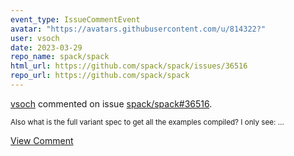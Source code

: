 ```yaml
---
event_type: IssueCommentEvent
avatar: "https://avatars.githubusercontent.com/u/814322?"
user: vsoch
date: 2023-03-29
repo_name: spack/spack
html_url: https://github.com/spack/spack/issues/36516
repo_url: https://github.com/spack/spack
---
```


<a href='https://github.com/vsoch' target='_blank'>vsoch</a> commented on issue <a href='https://github.com/spack/spack/issues/36516' target='_blank'>spack/spack#36516</a>.

<small>Also what is the full variant spec to get all the examples compiled? I only see:...</small>

<a href='https://github.com/spack/spack/issues/36516' target='_blank'>View Comment</a>